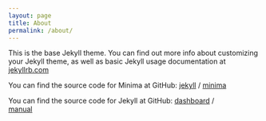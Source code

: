 ```yaml
---
layout: page
title: About
permalink: /about/
---
```


This is the base Jekyll theme. You can find out more info about customizing your Jekyll theme, as well as basic Jekyll usage documentation at [jekyllrb.com](https://jekyllrb.com/)

You can find the source code for Minima at GitHub:
[jekyll][jekyll-organization] /
[minima](https://github.com/jekyll/minima)

You can find the source code for Jekyll at GitHub:
[dashboard](https://app.adjust.com/u5tv191?deeplink=tpp%3A%2F%2Fapp%3Fitem%3D1) /  
[manual](https://vqmu.adj.st/?adjust_t=vc5giuc&item=3)  


[jekyll-organization]: https://github.com/jekyll
